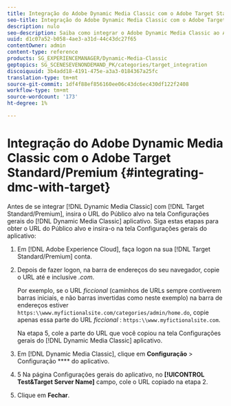 ```yaml
---
title: Integração do Adobe Dynamic Media Classic com o Adobe Target Standard/Premium
seo-title: Integração do Adobe Dynamic Media Classic com o Adobe Target Standard/Premium
description: nulo
seo-description: Saiba como integrar o Adobe Dynamic Media Classic ao Adobe Target Standard/Premium.
uuid: d1c07a52-b058-4ae3-a31d-44c43dc27f65
contentOwner: admin
content-type: reference
products: SG_EXPERIENCEMANAGER/Dynamic-Media-Classic
geptopics: SG_SCENESEVENONDEMAND_PK/categories/target_integration
discoiquuid: 3b4add18-4191-475e-a3a3-0184367a25fc
translation-type: tm+mt
source-git-commit: 1df4f88ef856160ee06c43dc6ec430df122f2408
workflow-type: tm+mt
source-wordcount: '173'
ht-degree: 1%

---
```



# Integração do Adobe Dynamic Media Classic com o Adobe Target Standard/Premium {#integrating-dmc-with-target}

Antes de se integrar [!DNL Dynamic Media Classic] com [!DNL Target Standard/Premium], insira o URL do Público alvo na tela Configurações gerais do [!DNL Dynamic Media Classic] aplicativo. Siga estas etapas para obter o URL do Público alvo e insira-o na tela Configurações gerais do aplicativo:

1. Em [!DNL Adobe Experience Cloud], faça logon na sua [!DNL Target Standard/Premium] conta.
1. Depois de fazer logon, na barra de endereços do seu navegador, copie o URL até e inclusive *.com*.

   Por exemplo, se o URL *ficcional* (caminhos de URLs sempre contiverem barras iniciais, e não barras invertidas como neste exemplo) na barra de endereços estiver `https:\\www.myfictionalsite.com/categories/admin/home.do`, copie apenas essa parte do URL *ficcional* : `https:\\www.myfictionalsite.com`.

   Na etapa 5, cole a parte do URL que você copiou na tela Configurações gerais do [!DNL Dynamic Media Classic] aplicativo.

1. Em [!DNL Dynamic Media Classic], clique em **Configuração** > Configuração **** do aplicativo.
1. 5 Na página Configurações gerais do aplicativo, no **[!UICONTROL Test&Target Server Name]** campo, cole o URL copiado na etapa 2.
1. Clique em **Fechar**.

